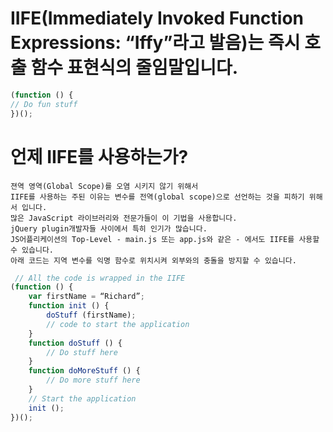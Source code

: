 # IIFE(Immediately Invoked Function Expressions: “Iffy”라고 발음)는 즉시 호출 함수 표현식의 줄임말입니다.

```javascript
(function () {
// Do fun stuff
})();
```

# 언제 IIFE를 사용하는가?
```
젼역 영역(Global Scope)를 오염 시키지 않기 위해서
IIFE를 사용하는 주된 이유는 변수를 전역(global scope)으로 선언하는 것을 피하기 위해서 입니다. 
많은 JavaScript 라이브러리와 전문가들이 이 기법을 사용합니다. 
jQuery plugin개발자들 사이에서 특히 인기가 많습니다. 
JS어플리케이션의 Top-Level - main.js 또는 app.js와 같은 - 에서도 IIFE를 사용할 수 있습니다. 
아래 코드는 지역 변수를 익명 함수로 위치시켜 외부와의 충돌을 방지할 수 있습니다.
```

```javascript
 // All the code is wrapped in the IIFE
(function () {
    var firstName = “Richard”;
    function init () {
        doStuff (firstName);
        // code to start the application
    }
    function doStuff () {
        // Do stuff here
    }
    function doMoreStuff () {
        // Do more stuff here
    }
    // Start the application
    init ();
})();
```